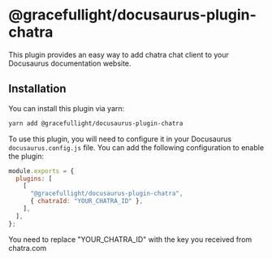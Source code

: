# @gracefullight/docusaurus-plugin-chatra

This plugin provides an easy way to add chatra chat client to your Docusaurus documentation website.

## Installation

You can install this plugin via yarn:

```bash
yarn add @gracefullight/docusaurus-plugin-chatra
```

To use this plugin, you will need to configure it in your Docusaurus `docusaurus.config.js` file. You can add the following configuration to enable the plugin:

```js
module.exports = {
  plugins: [
    [
      "@gracefullight/docusaurus-plugin-chatra",
      { chatraId: "YOUR_CHATRA_ID" },
    ],
  ],
};
```

You need to replace "YOUR_CHATRA_ID" with the key you received from chatra.com
